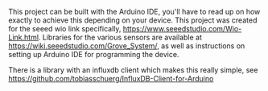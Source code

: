 This project can be built with the Arduino IDE, you'll have to read up on how exactly to achieve this depending on your device. This project was created for the seeed wio link specifically, https://www.seeedstudio.com/Wio-Link.html. Libraries for the various sensors are available at https://wiki.seeedstudio.com/Grove_System/, as well as instructions on setting up Arduino IDE for programming the device.

There is a library with an influxdb client which makes this really simple, see https://github.com/tobiasschuerg/InfluxDB-Client-for-Arduino